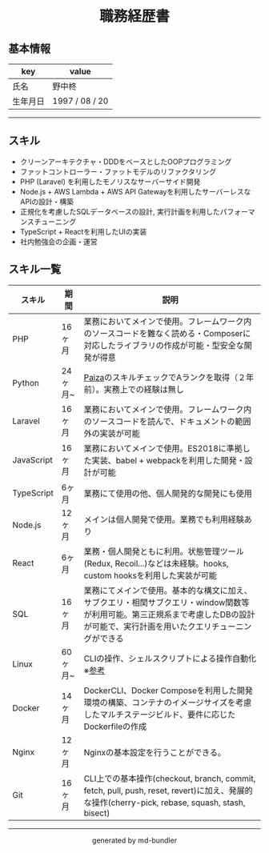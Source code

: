 <h1 style="text-align: center">職務経歴書</h1>

## 基本情報

| key | value |
|----|----|
|氏名|野中柊|
|生年月日|1997 / 08 / 20|

---

## スキル

- クリーンアーキテクチャ・DDDをベースとしたOOPプログラミング
- ファットコントローラー・ファットモデルのリファクタリング
- PHP (Laravel) を利用したモノリスなサーバーサイド開発
- Node.js + AWS Lambda + AWS API Gatewayを利用したサーバーレスなAPIの設計・構築
- 正規化を考慮したSQLデータベースの設計, 実行計画を利用したパフォーマンスチューニング
- TypeScript + Reactを利用したUIの実装
- 社内勉強会の企画・運営

## スキル一覧
|スキル|期間|説明|
|----|----|----|
|PHP|16ヶ月|業務においてメインで使用。フレームワーク内のソースコードを難なく読める・Composerに対応したライブラリの作成が可能・型安全な開発が得意|
|Python|24ヶ月~|[Paiza](http://paiza.jp)のスキルチェックでAランクを取得（２年前）。実務上での経験は無し|
|Laravel|16ヶ月|業務においてメインで使用。フレームワーク内のソースコードを読んで、ドキュメントの範囲外の実装が可能|
|JavaScript|16ヶ月|業務においてメインで使用。ES2018に準拠した実装、babel + webpackを利用した開発・設計が可能|
|TypeScript|6ヶ月|業務にて使用の他、個人開発的な開発にも使用|
|Node.js|12ヶ月|メインは個人開発で使用。業務でも利用経験あり|
|React|6ヶ月|業務・個人開発ともに利用。状態管理ツール(Redux, Recoil...)などは未経験。hooks, custom hooksを利用した実装が可能|
|SQL|16ヶ月|業務にてメインで使用。基本的な構文に加え、サブクエリ・相関サブクエリ・window関数等が利用可能。第三正規系まで考慮したDBの設計が可能で、実行計画を用いたクエリチューニングができる
|Linux|60ヶ月~|CLIの操作、シェルスクリプトによる操作自動化　※[参考](https://gist.github.com/CasheeeewNuts/7c92baa8e36c761483609f5a4f7c81bc)|
|Docker|14ヶ月|DockerCLI、Docker Composeを利用した開発環境の構築、コンテナのイメージサイズを考慮したマルチステージビルド、要件に応じたDockerfileの作成|
|Nginx|12ヶ月|Nginxの基本設定を行うことができる。|
|Git|16ヶ月|CLI上での基本操作(checkout, branch, commit, fetch, pull, push, reset, revert)に加え、発展的な操作(cherry-pick, rebase, squash, stash, bisect)|


---



<p style="text-align: center">generated by md-bundler</p>
